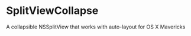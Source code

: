 SplitViewCollapse
=================

A collapsible NSSplitView that works with auto-layout for OS X Mavericks

